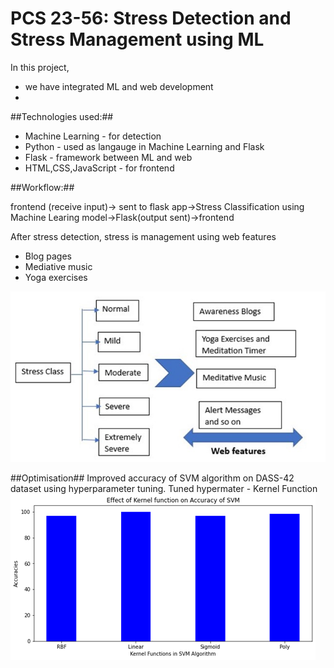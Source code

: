 # PCS 23-56: Stress Detection and Stress Management using ML
In this project, 
* we have integrated ML and web development
* 
##Technologies used:##
* Machine Learning - for detection
* Python - used as langauge in Machine Learning and Flask
* Flask - framework between ML and web
* HTML,CSS,JavaScript - for frontend

##Workflow:##

frontend (receive input)-> sent to flask app->Stress Classification using Machine Learing model->Flask(output sent)->frontend


After stress detection, stress is management using web features
* Blog pages
* Mediative music
* Yoga exercises
 
![web features](https://github.com/asthagoel01/images/blob/0193545acf63c34823dcc119773690dec385cbbe/1.jpg)

##Optimisation##
Improved accuracy of SVM algorithm on DASS-42 dataset using hyperparameter tuning.
Tuned hypermater - Kernel Function
![optimisation](https://github.com/asthagoel01/images/blob/adb9078e7731e856a1bd940427248ad4099dd0b3/2.png)




